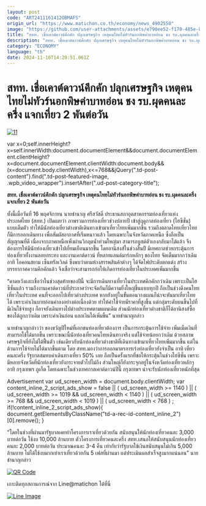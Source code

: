 ```yaml
---
layout: post
code: "ART2411161412OBMAFS"
origin_url: "https://www.matichon.co.th/economy/news_4902550"
image: "https://github.com/user-attachments/assets/e790ee52-f170-485e-8bcb-3df5ccbc8992"
title: "สทท. เชื่อเคาต์ดาวน์คึกคัก ปลุกเศรษฐกิจ เหตุคนไทยไม่ทัวร์นอกพิษค่าบาทอ่อน ชง รบ.ผุดคนละครึ่ง แจกเที่ยว 2 พันต่อวัน"
description: "สทท. เชื่อเคาต์ดาวน์คึกคัก ปลุกเศรษฐกิจ เหตุคนไทยไม่ทัวร์นอกพิษค่าบาทอ่อน ชง รบ.ผุดคนละครึ่ง แจกเที่ยว 2 พันต่อวัน"
category: "ECONOMY"
language: "th"
date: 2024-11-16T14:20:51.061Z
---
```


# สทท. เชื่อเคาต์ดาวน์คึกคัก ปลุกเศรษฐกิจ เหตุคนไทยไม่ทัวร์นอกพิษค่าบาทอ่อน ชง รบ.ผุดคนละครึ่ง แจกเที่ยว 2 พันต่อวัน

[![](https://www.matichon.co.th/wp-content/uploads/2024/11/11-148.jpg "11")](https://www.matichon.co.th/wp-content/uploads/2024/11/11-148.jpg)

var x=0;self.innerHeight?x=self.innerWidth:document.documentElement&&document.documentElement.clientHeight?x=document.documentElement.clientWidth:document.body&&(x=document.body.clientWidth),x<=768&&jQuery(".td-post-content").find(".td-post-featured-image, .wpb\_video\_wrapper").insertAfter(".ud-post-category-title");

**สทท. เชื่อเคาต์ดาวน์คึกคัก ปลุกเศรษฐกิจ เหตุคนไทยไม่ทัวร์นอกพิษค่าบาทอ่อน ชง รบ.ผุดคนละครึ่ง แจกเที่ยว 2 พันต่อวัน**

ทั้งนี้เมื่อวันที่ 16 พฤศจิกายน นายชำนาญ ศรีสวัสดิ์ ประธานสภาอุตสาหกรรมท่องเที่ยวแห่งประเทศไทย (สทท.) เปิดเผยว่า ภาพรวมการท่องเที่ยวช่วงปลายปี เข้าสู่ฤดูกาลท่องเที่ยว (ไฮซีซั่น) แบบเต็มตัว ทำให้มีนักท่องเที่ยวต่างชาติเดินทางเข้ามาเที่ยวไทยเพิ่มมากขึ้น รวมถึงตลาดไทยเที่ยวไทยก็มีการออกเดินทาง เพื่อสัมผัสอากาศที่เริ่มหนาวแล้ว โดยเฉพาะในจังหวัดภาคเหนือ ซึ่งถือเป็นสัญญาณที่ดี เนื่องจากภาคเหนือเพิ่งผ่านวิกฤตน้ำท่วมใหญ่มา สามารถบูสต์ตัวเองกลับมาได้แล้ว จึงต้องการให้มีนักท่องเที่ยวเข้าไปเยี่ยมเยือนมากขึ้น โดยอานิสงส์ในช่วงสิ้นปี มีเทศกาลช่วยกระตุ้นการท่องเที่ยวทั้งงานลอยกระทง และงานเคาต์ดาวน์ ที่หลายแลนด์มาร์กหลักๆ ของไทย จัดเต็มมากกว่าเดิม อาทิ ไอคอนสยาม เซ็นทรัลเวิลด์ ซึ่งพบว่าตามห้างสรรพสินค้าต่างๆ ได้จัดไฟประดับตกแต่ง สร้างบรรยากาศความคึกคักแล้ว จึงเชื่อว่าจะสามารถก่อให้เกิดการท่องเที่ยวในประเทศเพิ่มมากขึ้น

“คาดหวังและเชื่อว่าในช่วงสุดท้ายของปีนี้ จะมีการเดินทางเที่ยวในประเทศคึกคักกว่าเดิม เพราะเป็นไฮซีซั่นแล้ว รวมถึงงานเคาต์ดาวน์ที่ประกาศว่าจะจัดกันก็มีความยิ่งใหญ่ขึ้นแบบทุกปี ถือเป็นช่วงดึงคนไทยเที่ยวในประเทศ คนที่จะออกไปเที่ยวต่างประเทศ หากยังอยู่ในขั้นตอนวางแผนก็น่าจะหันมาเที่ยวไทยได้ เพราะค่าเงินบาทอ่อนค่าลงอย่างต่อเนื่องด้วย ทำให้ค่าใช้จ่ายมีราคาที่สูงขึ้น แต่กลุ่มระดับบนขึ้นไปที่มีเงินใช้จ่ายสูง ก็อาจยังเดินทางไปต่างประเทศตามแผนเดิม ส่วนนักท่องเที่ยวต่างชาติก็ได้อานิสงส์ซื้อของได้ถูกกว่าเดิม เพราะค่าเงินอ่อน แลกเงินได้เพิ่มขึ้น” นายชำนาญกล่าว

นายชำนาญกล่าวว่า ของขวัญปีใหม่ที่เอกชนท่องเที่ยวต้องการ เป็นการกระตุ้นการใช้จ่าย เพิ่มเม็ดเงินที่สามารถใช้ได้มากขึ้น เพราะขณะนี้นักท่องเที่ยวคนไทยเดินทางจริง แต่ใช้จ่ายน้อยกว่าเดิม ด้วยสภาพเศรษฐกิจที่ยังไม่ได้ฟื้นตัว เช่นเดียวกับนักท่องเที่ยวต่างชาติที่เดินทางเข้ามาเที่ยวไทยเพิ่มมากขึ้น แต่ในด้านการใช้จ่ายไม่ได้มากขึ้นตาม โดย สทท.มองว่าการออกมาตรการเร่งท่องเที่ยวยังจำเป็น อาทิ เที่ยวคนละครึ่ง รัฐบาลสมทบค่าเดินทางเที่ยว 50% เลย ถือเป็นครั้งแรกที่ขอให้กระตุ้นในช่วงไฮซีซั่น เพราะมีหลายจังหวัดที่นักท่องเที่ยวยังกระจายตัวไปไม่ถึง ส่วนใหญ่ก็ยังกระจุกอยู่ในจังหวัดท่องเที่ยวหลักๆ อาทิ กรุงเทพฯ ภูเก็ต โดยเฉพาะในช่วงเทศกาลเคาต์ดาวน์ปีนี้ กรุงเทพฯ น่าจะรับนักท่องเที่ยวหนักที่สุด

Advertisement var ud\_screen\_width = document.body.clientWidth; var content\_inline\_2\_script\_ads\_show = false || ( ud\_screen\_width >= 1140 ) || ( ud\_screen\_width >= 1019 && ud\_screen\_width < 1140 ) || ( ud\_screen\_width >= 768 && ud\_screen\_width < 1019 ) || ( ud\_screen\_width < 768 ) ; if(!content\_inline\_2\_script\_ads\_show){ document.getElementsByClassName("td-a-rec-id-content\_inline\_2")\[0\].remove(); }

“โดยในช่วงที่ผ่านมารัฐบาลเคยทำโครงการเราเที่ยวด้วยกัน สนับสนุนให้นักท่องเที่ยวคนละ 3,000 บาทต่อวัน ใช้งบ 10,000 ล้านบาท ตัวโครงการเที่ยวคนละครึ่ง สทท.เสนอให้สนับสนุนนักท่องเที่ยวคนละ 2,000 บาทต่อวัน ประมาณคนละ 3-4 คืน เท่ากับว่ารัฐบาลใช้เงินสนับสนุนไม่เกิน 5,000 ล้านบาท ไม่ได้ใช้งบมากเท่าเราเที่ยวด้วยกัน 5 เฟสที่ผ่านมา แต่ประเมินผลสำเร็จสูงมากแน่นอน” นายชำนาญกล่าว

[![QR Code](https://www.matichon.co.th/wp-content/uploads/2023/07/wob1371z.jpg)](https://lin.ee/ht0nDxX)

เกาะติดทุกสถานการณ์จาก Line@matichon ได้ที่นี่

[![Line Image](https://www.matichon.co.th/wp-content/uploads/2023/07/th.png)](https://lin.ee/ht0nDxX)